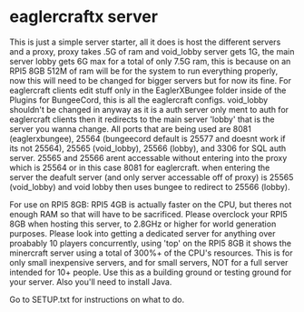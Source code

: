 # eaglercraftx server
This is just a simple server starter, all it does is host the different servers and a proxy, proxy takes .5G of ram and void_lobby server gets 1G, the main server lobby gets 6G max for a total of only 7.5G ram, this is because on an RPI5 8GB 512M of ram will be for the system to run everything properly, now this will need to be changed for bigger servers but for now its fine. For eaglercraft clients edit stuff only in the EaglerXBungee folder inside of the Plugins for BungeeCord, this is all the eaglercraft configs. void_lobby shouldn't be changed in anyway as it is a auth server only ment to auth for eaglercraft clients then it redirects to the main server 'lobby' that is the server you wanna change. All ports that are being used are 8081 (eaglerxbungee), 25564 (bungeecord default is 25577 and doesnt work if its not 25564), 25565 (void_lobby), 25566 (lobby), and 3306 for SQL auth server. 25565 and 25566 arent accessable without entering into the proxy which is 25564 or in this case 8081 for eaglercraft. when entering the server the deafult server (and only server accessable off of proxy) is 25565 (void_lobby) and void lobby then uses bungee to redirect to 25566 (lobby).

For use on RPI5 8GB: RPI5 4GB is actually faster on the CPU, but theres not enough RAM so that will have to be sacrificed. Please overclock your RPI5 8GB when hosting this server, to 2.8GHz or higher for world generation purposes. Please look into getting a dedicated server for anything over proabably 10 players concurrently, using 'top' on the RPI5 8GB it shows the minercraft server using a total of 300%+ of the CPU's resources. This is for only small inexpensive servers, and for small servers, NOT for a full server intended for 10+ people. Use this as a building ground or testing ground for your server. Also you'll need to install Java.

Go to SETUP.txt for instructions on what to do.
